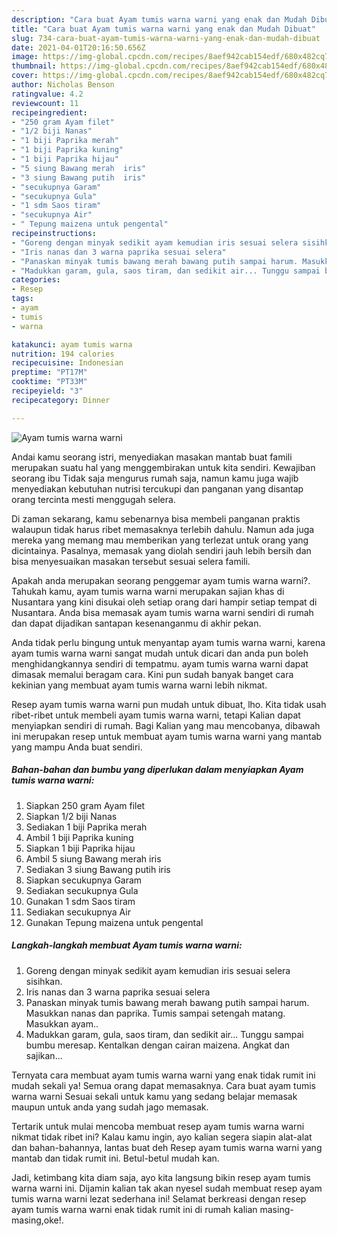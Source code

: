 ```yaml
---
description: "Cara buat Ayam tumis warna warni yang enak dan Mudah Dibuat"
title: "Cara buat Ayam tumis warna warni yang enak dan Mudah Dibuat"
slug: 734-cara-buat-ayam-tumis-warna-warni-yang-enak-dan-mudah-dibuat
date: 2021-04-01T20:16:50.656Z
image: https://img-global.cpcdn.com/recipes/8aef942cab154edf/680x482cq70/ayam-tumis-warna-warni-foto-resep-utama.jpg
thumbnail: https://img-global.cpcdn.com/recipes/8aef942cab154edf/680x482cq70/ayam-tumis-warna-warni-foto-resep-utama.jpg
cover: https://img-global.cpcdn.com/recipes/8aef942cab154edf/680x482cq70/ayam-tumis-warna-warni-foto-resep-utama.jpg
author: Nicholas Benson
ratingvalue: 4.2
reviewcount: 11
recipeingredient:
- "250 gram Ayam filet"
- "1/2 biji Nanas"
- "1 biji Paprika merah"
- "1 biji Paprika kuning"
- "1 biji Paprika hijau"
- "5 siung Bawang merah  iris"
- "3 siung Bawang putih  iris"
- "secukupnya Garam"
- "secukupnya Gula"
- "1 sdm Saos tiram"
- "secukupnya Air"
- " Tepung maizena untuk pengental"
recipeinstructions:
- "Goreng dengan minyak sedikit ayam kemudian iris sesuai selera sisihkan."
- "Iris nanas dan 3 warna paprika sesuai selera"
- "Panaskan minyak tumis bawang merah bawang putih sampai harum. Masukkan nanas dan paprika. Tumis sampai setengah matang. Masukkan ayam.."
- "Madukkan garam, gula, saos tiram, dan sedikit air... Tunggu sampai bumbu meresap. Kentalkan dengan cairan maizena. Angkat dan sajikan..."
categories:
- Resep
tags:
- ayam
- tumis
- warna

katakunci: ayam tumis warna 
nutrition: 194 calories
recipecuisine: Indonesian
preptime: "PT17M"
cooktime: "PT33M"
recipeyield: "3"
recipecategory: Dinner

---
```



![Ayam tumis warna warni](https://img-global.cpcdn.com/recipes/8aef942cab154edf/680x482cq70/ayam-tumis-warna-warni-foto-resep-utama.jpg)

Andai kamu seorang istri, menyediakan masakan mantab buat famili merupakan suatu hal yang menggembirakan untuk kita sendiri. Kewajiban seorang ibu Tidak saja mengurus rumah saja, namun kamu juga wajib menyediakan kebutuhan nutrisi tercukupi dan panganan yang disantap orang tercinta mesti menggugah selera.

Di zaman  sekarang, kamu sebenarnya bisa membeli panganan praktis walaupun tidak harus ribet memasaknya terlebih dahulu. Namun ada juga mereka yang memang mau memberikan yang terlezat untuk orang yang dicintainya. Pasalnya, memasak yang diolah sendiri jauh lebih bersih dan bisa menyesuaikan masakan tersebut sesuai selera famili. 



Apakah anda merupakan seorang penggemar ayam tumis warna warni?. Tahukah kamu, ayam tumis warna warni merupakan sajian khas di Nusantara yang kini disukai oleh setiap orang dari hampir setiap tempat di Nusantara. Anda bisa memasak ayam tumis warna warni sendiri di rumah dan dapat dijadikan santapan kesenanganmu di akhir pekan.

Anda tidak perlu bingung untuk menyantap ayam tumis warna warni, karena ayam tumis warna warni sangat mudah untuk dicari dan anda pun boleh menghidangkannya sendiri di tempatmu. ayam tumis warna warni dapat dimasak memalui beragam cara. Kini pun sudah banyak banget cara kekinian yang membuat ayam tumis warna warni lebih nikmat.

Resep ayam tumis warna warni pun mudah untuk dibuat, lho. Kita tidak usah ribet-ribet untuk membeli ayam tumis warna warni, tetapi Kalian dapat menyiapkan sendiri di rumah. Bagi Kalian yang mau mencobanya, dibawah ini merupakan resep untuk membuat ayam tumis warna warni yang mantab yang mampu Anda buat sendiri.

<!--inarticleads1-->

##### Bahan-bahan dan bumbu yang diperlukan dalam menyiapkan Ayam tumis warna warni:

1. Siapkan 250 gram Ayam filet
1. Siapkan 1/2 biji Nanas
1. Sediakan 1 biji Paprika merah
1. Ambil 1 biji Paprika kuning
1. Siapkan 1 biji Paprika hijau
1. Ambil 5 siung Bawang merah  iris
1. Sediakan 3 siung Bawang putih  iris
1. Siapkan secukupnya Garam
1. Sediakan secukupnya Gula
1. Gunakan 1 sdm Saos tiram
1. Sediakan secukupnya Air
1. Gunakan  Tepung maizena untuk pengental




<!--inarticleads2-->

##### Langkah-langkah membuat Ayam tumis warna warni:

1. Goreng dengan minyak sedikit ayam kemudian iris sesuai selera sisihkan.
1. Iris nanas dan 3 warna paprika sesuai selera
1. Panaskan minyak tumis bawang merah bawang putih sampai harum. Masukkan nanas dan paprika. Tumis sampai setengah matang. Masukkan ayam..
1. Madukkan garam, gula, saos tiram, dan sedikit air... Tunggu sampai bumbu meresap. Kentalkan dengan cairan maizena. Angkat dan sajikan...




Ternyata cara membuat ayam tumis warna warni yang enak tidak rumit ini mudah sekali ya! Semua orang dapat memasaknya. Cara buat ayam tumis warna warni Sesuai sekali untuk kamu yang sedang belajar memasak maupun untuk anda yang sudah jago memasak.

Tertarik untuk mulai mencoba membuat resep ayam tumis warna warni nikmat tidak ribet ini? Kalau kamu ingin, ayo kalian segera siapin alat-alat dan bahan-bahannya, lantas buat deh Resep ayam tumis warna warni yang mantab dan tidak rumit ini. Betul-betul mudah kan. 

Jadi, ketimbang kita diam saja, ayo kita langsung bikin resep ayam tumis warna warni ini. Dijamin kalian tak akan nyesel sudah membuat resep ayam tumis warna warni lezat sederhana ini! Selamat berkreasi dengan resep ayam tumis warna warni enak tidak rumit ini di rumah kalian masing-masing,oke!.

